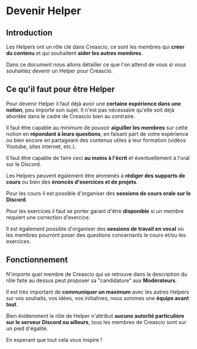# Devenir Helper

## Introduction

Les Helpers ont un rôle clé dans Creascio, ce sont les membres qui **créer du contenu** et qui souhaitent **aider les autres membres**.

Dans ce document nous allons détailler ce que l'on attend de vous si vous souhaitiez devenir un Helper pour Creascio.

## Ce qu'il faut pour être Helper

Pour devenir Helper il faut déjà avoir une **certaine expérience dans une notion**, peu importe son sujet. Il n'est pas nécessaire qu'elle soit déjà abordée dans le cadre de Creascio bien au contraire.

Il faut être capable au minimum de pouvoir **aiguiller les membres** sur cette notion en **répondant à leurs questions**, en faisant part de votre expérience ou bien encore en partageant des contenus utiles à leur formation (vidéos Youtube, sites internet, etc.).

Il faut être capable de faire ceci **au moins à l'écrit** et éventuellement à l'oral sur le Discord.

Les Helpers peuvent également être ammenés à **rédiger des supports de cours** ou bien des **énoncés d'exercices et de projets**.

Pour les cours il est possible d'organiser des **sessions de cours orale sur le Discord**.

Pour les exercices il faut se porter garant d'être **disponible** si un membre requiert une correction d'exercice.

Il est également possible d'organiser des **sessions de travail en vocal** où les membres pourront poser des questions concernants le cours et/ou les exercices.

## Fonctionnement

N'importe quel membre de Creascio qui se retrouve dans la description du rôle faite au dessus peut proposer sa "candidature" aux **Modérateurs**.

Il est très important de **communiquer un maximum** avec les autres Helpers sur vos souhaits, vos idées, vos initiatives, nous sommes une **équipe avant tout**.

Bien évidemment le rôle de Helper n'attribut **aucune autorité particulière sur le serveur Discord ou ailleurs**, tous les membres de Creascio sont sur un pied d'égalité.

En esperant que tout cela vous inspire !
